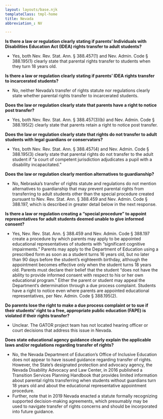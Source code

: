 ```yaml
---
layout: layouts/base.njk
templateClass: tmpl-home
title: Nevada
abbreviation_: NV

---
```

**Is there a law or regulation clearly stating if parents’ Individuals with Disabilities Education Act (IDEA) rights transfer to adult students?**

* Yes, both Nev. Rev. Stat. Ann. § 388.457(1) and Nev. Admin. Code § 388.195(1) clearly state that parental rights transfer to students when they turn 18 years old.

**Is there a law or regulation clearly stating if parents’ IDEA rights transfer to incarcerated students?**

* No, neither Nevada’s transfer of rights statute nor regulations clearly state whether parental rights transfer to incarcerated students.

**Does the law or regulation clearly state that parents have a right to notice post transfer?**

* Yes, both Nev. Rev. Stat. Ann. § 388.457(3)(b) and Nev. Admin. Code § 388.195(2) clearly state that parents retain a right to notice post transfer.

**Does the law or regulation clearly state that rights do not transfer to adult students with legal guardians or conservators?**

* Yes, both Nev. Rev. Stat. Ann. § 388.457(4) and Nev. Admin. Code § 388.195(3) clearly state that parental rights do not transfer to the adult student if “a court of competent jurisdiction adjudicates a pupil with a disability incapacitated.”

**Does the law or regulation clearly mention alternatives to guardianship?**

* No, Nebraska’s transfer of rights statute and regulations do not mention alternatives to guardianship that may prevent parental rights from transferring to adult students other than the special procedure created pursuant to Nev. Rev. Stat. Ann. § 388.459 and Nev. Admin. Code § 388.197, which is described in greater detail below in the next response.

**Is there a law or regulation creating a “special procedure” to appoint representatives for adult students deemed unable to give informed consent?**

* Yes, Nev. Rev. Stat. Ann. § 388.459 and Nev. Admin. Code § 388.197 create a procedure by which parents may apply to be appointed educational representatives of students with “significant cognitive impairments.” Parents may apply to the Department of Education using a prescribed form as soon as a student turns 16 years old, but no later than 90 days before the student’s eighteenth birthday, although the appointment becomes effective only when the student turns 18 years old. Parents must declare their belief that the student “does not have the ability to provide informed consent with respect to his or her own educational program.” Either the parent or student may appeal the Department’s determination through a due process complaint. Students have a right to notice even where parents are appointed educational representatives, per Nev. Admin. Code § 388.195(2).

**Do parents lose the right to make a due process complaint or to sue if their students’ right to a free, appropriate public education (FAPE) is violated if their rights transfer?**

* Unclear. The GATOR project team has not located hearing officer or court decisions that address this issue in Nevada.

**Does state educational agency guidance clearly explain the applicable laws and/or regulations regarding transfer of rights?**

* No, the Nevada Department of Education’s Office of Inclusive Education does not appear to have issued guidance regarding transfer of rights. However, the State’s designated protection and advocacy agency, the Nevada Disability Advocacy and Law Center, in 2016 published a Transition Services Planning Handbook that provides limited information about parental rights transferring when students without guardians turn 18 years old and about the educational representative appointment procedure.
* Further, note that in 2019 Nevada enacted a statute formally recognizing supported decision-making agreements, which presumably may be used to navigate transfer of rights concerns and should be incorporated into future guidance.